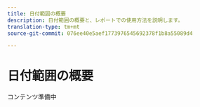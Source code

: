 ```yaml
---
title: 日付範囲の概要
description: 日付範囲の概要と、レポートでの使用方法を説明します。
translation-type: tm+mt
source-git-commit: 076ee40e5aef1773976545692378f1b8a55089d4

---
```



# 日付範囲の概要

コンテンツ準備中
